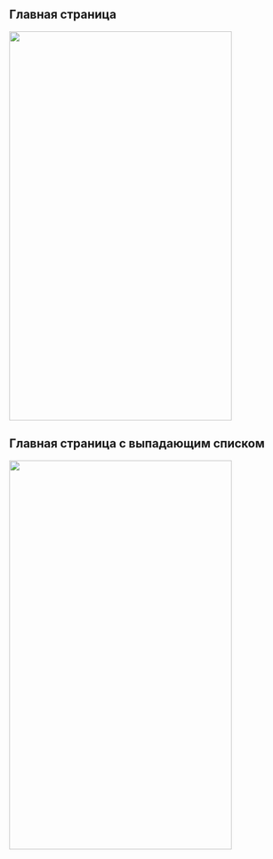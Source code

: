 ## Главная страница
<img src="https://i.ibb.co/B4XFzpN/Screenshot-2023-03-26-18-57-29-399-com-aspirity-mobile-internship-1.jpg" width="400" height="700" />

## Главная страница c выпадающим списком
<img src="https://i.ibb.co/t4hSF4h/Screenshot-2023-03-26-18-57-37-926-com-aspirity-mobile-internship-1.jpg" width="400" height="700" />


